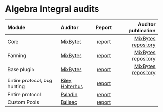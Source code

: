 # Algebra Integral audits 

| Module | Auditor | Report | Auditor publication |
|  :---------------- | :---------------- | :------: | ----: |
| Core | [MixBytes](https://mixbytes.io/) | [report](https://github.com/cryptoalgebra/Algebra/blob/3cd27234278a956fafcb8249242ec413eaecc25c/audits/Core_audit_report_MixBytes.pdf) | [MixBytes repository](https://github.com/mixbytes/audits_public/blob/master/Algebra%20Finance/Core/Algebra%20Finance%20Core%20Security%20Audit%20Report.pdf) |
| Farming | [MixBytes](https://mixbytes.io/) | [report](https://github.com/cryptoalgebra/Algebra/blob/3cd27234278a956fafcb8249242ec413eaecc25c/audits/Farming_Plugin_report_MixBytes.pdf) | [MixBytes repository](https://github.com/mixbytes/audits_public/blob/master/Algebra%20Finance/Farmings/Algebra%20Farmings%20Security%20Audit%20Report.pdf)  |
| Base plugin | [MixBytes](https://mixbytes.io/) | [report](https://github.com/cryptoalgebra/Algebra/blob/3cd27234278a956fafcb8249242ec413eaecc25c/audits/Farming_Plugin_report_MixBytes.pdf) | [MixBytes repository](https://github.com/mixbytes/audits_public/blob/master/Algebra%20Finance/Plugins/Algebra%20Plugins%20Security%20Audit%20Report.pdf)  |
| Entire protocol, bug hunting | [Riley Holterhus](https://www.rileyholterhus.com/) | [report](https://github.com/cryptoalgebra/Algebra/blob/dev/audits/Riley_Holterhus_Algebra_Integral.pdf) |  |
| Entire protocol | [Paladin](https://paladinsec.co/) | [report](Algebra_Paladin_report.pdf) |  |
| Custom Pools | [Bailsec](https://bailsec.io/) | [report](Bailsec_Algebra_Integral_Update_Audit_differential_Report.pdf) |  |
